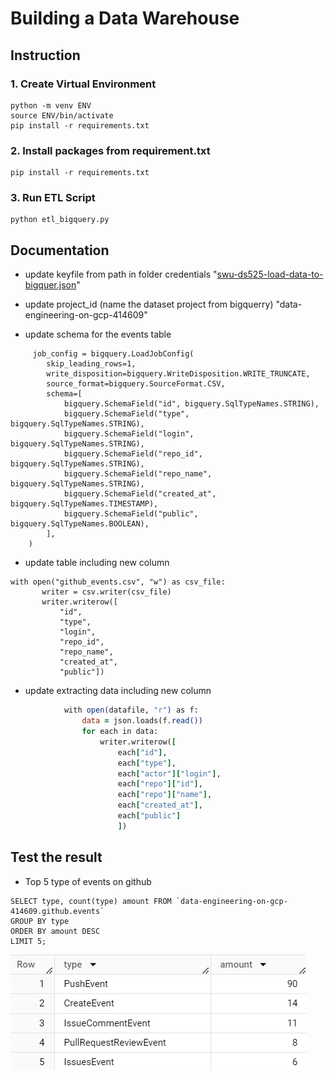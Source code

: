 # Building a Data Warehouse
## Instruction
### 1. Create Virtual Environment
```
python -m venv ENV
source ENV/bin/activate
pip install -r requirements.txt
```
### 2. Install packages from requirement.txt
```
pip install -r requirements.txt
```
### 3. Run ETL Script
```
python etl_bigquery.py
```
## Documentation
- update keyfile from path in folder credentials
"[swu-ds525-load-data-to-bigquer.json](credentials/swu-ds525-load-data-to-bigquer-c83cdc04dc74.json)"

- update project_id (name the dataset project from bigquerry)
"data-engineering-on-gcp-414609"

- update schema for the events table
```
     job_config = bigquery.LoadJobConfig(
        skip_leading_rows=1,
        write_disposition=bigquery.WriteDisposition.WRITE_TRUNCATE,
        source_format=bigquery.SourceFormat.CSV,
        schema=[
            bigquery.SchemaField("id", bigquery.SqlTypeNames.STRING),
            bigquery.SchemaField("type", bigquery.SqlTypeNames.STRING),
            bigquery.SchemaField("login", bigquery.SqlTypeNames.STRING),
            bigquery.SchemaField("repo_id", bigquery.SqlTypeNames.STRING),
            bigquery.SchemaField("repo_name", bigquery.SqlTypeNames.STRING),
            bigquery.SchemaField("created_at", bigquery.SqlTypeNames.TIMESTAMP),
            bigquery.SchemaField("public", bigquery.SqlTypeNames.BOOLEAN),
        ],
    )
```
- update table including new column
 ```
 with open("github_events.csv", "w") as csv_file:
        writer = csv.writer(csv_file)
        writer.writerow([
            "id",
            "type",
            "login",
            "repo_id",
            "repo_name",
            "created_at",
            "public"])
```
- update extracting data including new column
``` for datafile in all_files:
            with open(datafile, "r") as f:
                data = json.loads(f.read())
                for each in data:
                    writer.writerow([
                        each["id"], 
                        each["type"],
                        each["actor"]["login"],
                        each["repo"]["id"],
                        each["repo"]["name"],
                        each["created_at"],
                        each["public"]
                        ])
```
## Test the result
- Top 5 type of events on github
```
SELECT type, count(type) amount FROM `data-engineering-on-gcp-414609.github.events`
GROUP BY type
ORDER BY amount DESC
LIMIT 5;
```
![Alt text](image-1.png)